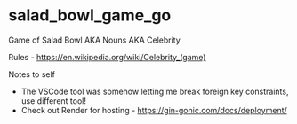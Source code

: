 # salad_bowl_game_go
Game of Salad Bowl AKA Nouns AKA Celebrity

Rules - https://en.wikipedia.org/wiki/Celebrity_(game)

Notes to self
- The VSCode tool was somehow letting me break foreign key constraints, use different tool!
- Check out Render for hosting - https://gin-gonic.com/docs/deployment/ 